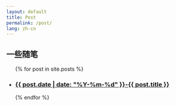 ```yaml
---
layout: default
title: Post
permalink: /post/
lang: zh-cn
---
```


<h2>一些随笔</h2>

<ul>
  {% for post in site.posts %}
    <li>
      <h3><a href="{{ post.url }}">{{ post.date | date: "%Y-%m-%d" }}-{{ post.title }}</a></h3>
    </li>
  {% endfor %}
</ul>

